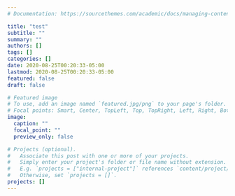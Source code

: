```yaml
---
# Documentation: https://sourcethemes.com/academic/docs/managing-content/

title: "test"
subtitle: ""
summary: ""
authors: []
tags: []
categories: []
date: 2020-08-25T00:20:33-05:00
lastmod: 2020-08-25T00:20:33-05:00
featured: false
draft: false

# Featured image
# To use, add an image named `featured.jpg/png` to your page's folder.
# Focal points: Smart, Center, TopLeft, Top, TopRight, Left, Right, BottomLeft, Bottom, BottomRight.
image:
  caption: ""
  focal_point: ""
  preview_only: false

# Projects (optional).
#   Associate this post with one or more of your projects.
#   Simply enter your project's folder or file name without extension.
#   E.g. `projects = ["internal-project"]` references `content/project/deep-learning/index.md`.
#   Otherwise, set `projects = []`.
projects: []
---
```

